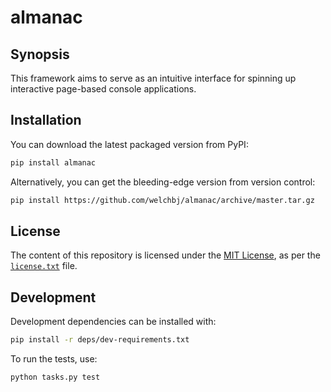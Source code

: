 # almanac

## Synopsis

This framework aims to serve as an intuitive interface for spinning up interactive page-based console applications.

## Installation

You can download the latest packaged version from PyPI:
```sh
pip install almanac
```

Alternatively, you can get the bleeding-edge version from version control:
```sh
pip install https://github.com/welchbj/almanac/archive/master.tar.gz
```

## License

The content of this repository is licensed under the [MIT License](https://opensource.org/licenses/MIT), as per the [`license.txt`](./LICENSE.txt) file.

## Development

Development dependencies can be installed with:

```sh
pip install -r deps/dev-requirements.txt
```

To run the tests, use:

```sh
python tasks.py test
```